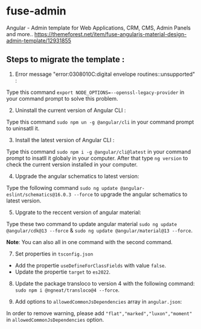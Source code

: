 # fuse-admin
Angular - Admin template for Web Applications, CRM, CMS, Admin Panels and more..
https://themeforest.net/item/fuse-angularjs-material-design-admin-template/12931855

## Steps to migrate the template : 

1. Error message "error:0308010C:digital envelope routines::unsupported" :

Type this command `export NODE_OPTIONS=--openssl-legacy-provider` in your command prompt to solve this problem.

2. Uninstall the current version of Angular CLI : 

Type this command `sudo npm un -g @angular/cli` in your command prompt to uninsatll it.

3. Install the latest version of Angular CLI : 

Type this command `sudo npm i -g @angular/cli@latest` in your command prompt to insatll it globaly in your computer. After that type `ng version` to check the current version installed in your computer.

4. Upgrade the angular schematics to latest version:

Type the following command `sudo ng update @angular-eslint/schematics@16.0.3 --force` to upgrade the angular schematics to latest version.

5. Upgrate to the reccent version of angular material:

Type these two command to update angular material `sudo ng update @angular/cdk@13 --force` & `sudo ng update @angular/material@13 --force`.

**Note**: You can also all in one command with the second command.

7. Set properties in `tsconfig.json`

- Add the propertie `useDefineForClassFields` with value `false`.
- Update the propertie `target` to `es2022`.

8. Update the package transloco to version 4 with the following command: `sudo npm i @ngneat/transloco@4 --force`.

9. Add options to `allowedCommonJsDependencies` array in `angular.json`:

In order to remove warning, please add `"flat","marked","luxon","moment"` in `allowedCommonJsDependencies` option.

